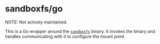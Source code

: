 # sandboxfs/go

*NOTE:* Not actively maintained.

This is a Go wrapper around the [`sandboxfs`][1] binary. It invokes the binary
and handles communicating with it to configure the mount point.

[1]: https://github.com/bazelbuild/sandboxfs
